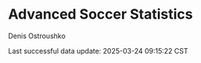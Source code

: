 # Advanced Soccer Statistics
Denis Ostroushko

<!-- gfm -->

Last successful data update: 2025-03-24 09:15:22 CST
